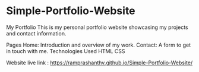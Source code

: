 # Simple-Portfolio-Website

My Portfolio
This is my personal portfolio website showcasing my projects and contact information.

Pages
Home: Introduction and overview of my work.
Contact: A form to get in touch with me.
Technologies Used
HTML
CSS

 Website live link : https://ramprashanthv.github.io/Simple-Portfolio-Website/
